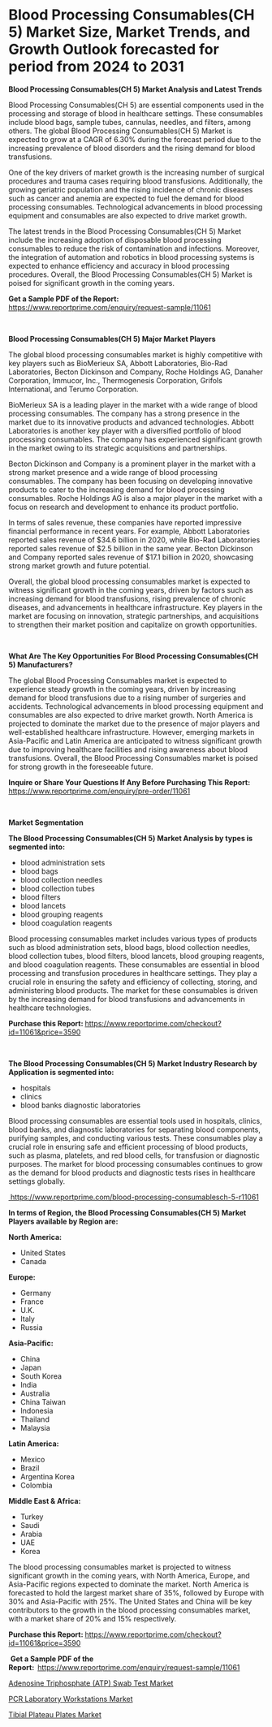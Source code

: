 <p><h1>Blood Processing Consumables(CH 5) Market Size, Market Trends, and Growth Outlook forecasted for period from 2024 to 2031</h1></p><p><strong>Blood Processing Consumables(CH 5) Market Analysis and Latest Trends</strong></p>
<p><p>Blood Processing Consumables(CH 5) are essential components used in the processing and storage of blood in healthcare settings. These consumables include blood bags, sample tubes, cannulas, needles, and filters, among others. The global Blood Processing Consumables(CH 5) Market is expected to grow at a CAGR of 6.30% during the forecast period due to the increasing prevalence of blood disorders and the rising demand for blood transfusions.</p><p>One of the key drivers of market growth is the increasing number of surgical procedures and trauma cases requiring blood transfusions. Additionally, the growing geriatric population and the rising incidence of chronic diseases such as cancer and anemia are expected to fuel the demand for blood processing consumables. Technological advancements in blood processing equipment and consumables are also expected to drive market growth.</p><p>The latest trends in the Blood Processing Consumables(CH 5) Market include the increasing adoption of disposable blood processing consumables to reduce the risk of contamination and infections. Moreover, the integration of automation and robotics in blood processing systems is expected to enhance efficiency and accuracy in blood processing procedures. Overall, the Blood Processing Consumables(CH 5) Market is poised for significant growth in the coming years.</p></p>
<p><strong>Get a Sample PDF of the Report:&nbsp;</strong> <a href="https://www.reportprime.com/enquiry/request-sample/11061">https://www.reportprime.com/enquiry/request-sample/11061</a></p>
<p>&nbsp;</p>
<p><strong>Blood Processing Consumables(CH 5) Major Market Players</strong></p>
<p><p>The global blood processing consumables market is highly competitive with key players such as BioMerieux SA, Abbott Laboratories, Bio-Rad Laboratories, Becton Dickinson and Company, Roche Holdings AG, Danaher Corporation, Immucor, Inc., Thermogenesis Corporation, Grifols International, and Terumo Corporation. </p><p>BioMerieux SA is a leading player in the market with a wide range of blood processing consumables. The company has a strong presence in the market due to its innovative products and advanced technologies. Abbott Laboratories is another key player with a diversified portfolio of blood processing consumables. The company has experienced significant growth in the market owing to its strategic acquisitions and partnerships.</p><p>Becton Dickinson and Company is a prominent player in the market with a strong market presence and a wide range of blood processing consumables. The company has been focusing on developing innovative products to cater to the increasing demand for blood processing consumables. Roche Holdings AG is also a major player in the market with a focus on research and development to enhance its product portfolio.</p><p>In terms of sales revenue, these companies have reported impressive financial performance in recent years. For example, Abbott Laboratories reported sales revenue of $34.6 billion in 2020, while Bio-Rad Laboratories reported sales revenue of $2.5 billion in the same year. Becton Dickinson and Company reported sales revenue of $17.1 billion in 2020, showcasing strong market growth and future potential.</p><p>Overall, the global blood processing consumables market is expected to witness significant growth in the coming years, driven by factors such as increasing demand for blood transfusions, rising prevalence of chronic diseases, and advancements in healthcare infrastructure. Key players in the market are focusing on innovation, strategic partnerships, and acquisitions to strengthen their market position and capitalize on growth opportunities.</p></p>
<p>&nbsp;</p>
<p><strong>What Are The Key Opportunities For Blood Processing Consumables(CH 5) Manufacturers?</strong></p>
<p><p>The global Blood Processing Consumables market is expected to experience steady growth in the coming years, driven by increasing demand for blood transfusions due to a rising number of surgeries and accidents. Technological advancements in blood processing equipment and consumables are also expected to drive market growth. North America is projected to dominate the market due to the presence of major players and well-established healthcare infrastructure. However, emerging markets in Asia-Pacific and Latin America are anticipated to witness significant growth due to improving healthcare facilities and rising awareness about blood transfusions. Overall, the Blood Processing Consumables market is poised for strong growth in the foreseeable future.</p></p>
<p><strong>Inquire or Share Your Questions If Any Before Purchasing This Report:</strong> <a href="https://www.reportprime.com/enquiry/pre-order/11061">https://www.reportprime.com/enquiry/pre-order/11061</a></p>
<p>&nbsp;</p>
<p><strong>Market Segmentation</strong></p>
<p><strong>The Blood Processing Consumables(CH 5) Market Analysis by types is segmented into:</strong></p>
<p><ul><li>blood administration sets</li><li>blood bags</li><li>blood collection needles</li><li>blood collection tubes</li><li>blood filters</li><li>blood lancets</li><li>blood grouping reagents</li><li>blood coagulation reagents</li></ul></p>
<p><p>Blood processing consumables market includes various types of products such as blood administration sets, blood bags, blood collection needles, blood collection tubes, blood filters, blood lancets, blood grouping reagents, and blood coagulation reagents. These consumables are essential in blood processing and transfusion procedures in healthcare settings. They play a crucial role in ensuring the safety and efficiency of collecting, storing, and administering blood products. The market for these consumables is driven by the increasing demand for blood transfusions and advancements in healthcare technologies.</p></p>
<p><strong>Purchase this Report:&nbsp;</strong><a href="https://www.reportprime.com/checkout?id=11061&price=3590">https://www.reportprime.com/checkout?id=11061&price=3590</a></p>
<p>&nbsp;</p>
<p><strong>The Blood Processing Consumables(CH 5) Market Industry Research by Application is segmented into:</strong></p>
<p><ul><li>hospitals</li><li>clinics</li><li>blood banks diagnostic laboratories</li></ul></p>
<p><p>Blood processing consumables are essential tools used in hospitals, clinics, blood banks, and diagnostic laboratories for separating blood components, purifying samples, and conducting various tests. These consumables play a crucial role in ensuring safe and efficient processing of blood products, such as plasma, platelets, and red blood cells, for transfusion or diagnostic purposes. The market for blood processing consumables continues to grow as the demand for blood products and diagnostic tests rises in healthcare settings globally.</p></p>
<p><a href="https://www.reportprime.com/blood-processing-consumablesch-5-r11061">&nbsp;https://www.reportprime.com/blood-processing-consumablesch-5-r11061</a></p>
<p><strong>In terms of Region, the Blood Processing Consumables(CH 5) Market Players available by Region are:</strong></p>
<p>
    <p> <strong> North America: </strong>
        <ul>
            <li>United States</li>
            <li>Canada</li>
        </ul>
        </p> 
    <p> <strong> Europe: </strong>
        <ul>
            <li>Germany</li>
            <li>France</li>
            <li>U.K.</li>
            <li>Italy</li>
            <li>Russia</li>
        </ul>
        </p> 
    <p> <strong> Asia-Pacific: </strong>
        <ul>
            <li>China</li>
            <li>Japan</li>
            <li>South Korea</li>
            <li>India</li>
            <li>Australia</li>
            <li>China Taiwan</li>
            <li>Indonesia</li>
            <li>Thailand</li>
            <li>Malaysia</li>
        </ul>
        </p> 
    <p> <strong> Latin America: </strong>
        <ul>
            <li>Mexico</li>
            <li>Brazil</li>
            <li>Argentina Korea</li>
            <li>Colombia</li>
        </ul>
        </p> 
    <p> <strong> Middle East & Africa: </strong>
        <ul>
            <li>Turkey</li>
            <li>Saudi</li>
            <li>Arabia</li>
            <li>UAE</li>
            <li>Korea</li>
        </ul>
    </p>
    </p>
<p><p>The blood processing consumables market is projected to witness significant growth in the coming years, with North America, Europe, and Asia-Pacific regions expected to dominate the market. North America is forecasted to hold the largest market share of 35%, followed by Europe with 30% and Asia-Pacific with 25%. The United States and China will be key contributors to the growth in the blood processing consumables market, with a market share of 20% and 15% respectively.</p></p>
<p><strong>Purchase this Report: </strong><a href="https://www.reportprime.com/checkout?id=11061&price=3590">https://www.reportprime.com/checkout?id=11061&price=3590</a></p>
<p>&nbsp;<strong>Get a Sample PDF of the Report:&nbsp;&nbsp;</strong><a href="https://www.reportprime.com/enquiry/request-sample/11061">https://www.reportprime.com/enquiry/request-sample/11061</a></p>
<p><strong></strong></p>
<p><p><a href="https://github.com/labibmmn112/Market-Research-Report-List-1/blob/main/adenosine-triphosphate-atp-swab-test-market.md">Adenosine Triphosphate (ATP) Swab Test Market</a></p><p><a href="https://github.com/dimitrishawkinswaynenp91rgz/Market-Research-Report-List-3/blob/main/pcr-laboratory-workstations-market.md">PCR Laboratory Workstations Market</a></p><p><a href="https://github.com/gladysalidde/Market-Research-Report-List-2/blob/main/tibial-plateau-plates-market.md">Tibial Plateau Plates Market</a></p></p>
